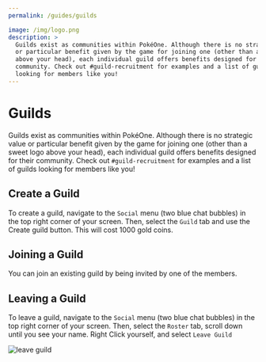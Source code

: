```yaml
---
permalink: /guides/guilds

image: /img/logo.png
description: >
  Guilds exist as communities within PokéOne. Although there is no strategic value
  or particular benefit given by the game for joining one (other than a sweet logo
  above your head), each individual guild offers benefits designed for their
  community. Check out #guild-recruitment for examples and a list of guilds
  looking for members like you!
---
```

# Guilds

Guilds exist as communities within PokéOne. Although there is no strategic value
or particular benefit given by the game for joining one (other than a sweet logo
above your head), each individual guild offers benefits designed for their
community. Check out `#guild-recruitment` for examples and a list of guilds
looking for members like you!

## Create a Guild

To create a guild, navigate to the `Social` menu (two blue chat bubbles) in the
top right corner of your screen. Then, select the `Guild` tab and use the Create
guild button. This will cost 1000 gold coins.

## Joining a Guild

You can join an existing guild by being invited by one of the members.

## Leaving a Guild

To leave a guild, navigate to the `Social` menu (two blue chat bubbles) in the
top right corner of your screen. Then, select the `Roster` tab, scroll down
until you see your name. Right Click yourself, and select `Leave Guild`

![leave guild](https://i.imgur.com/U1bHXky.png)
